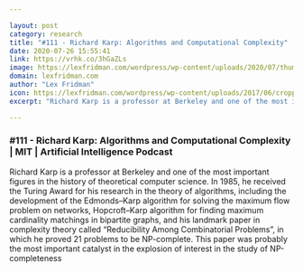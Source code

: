 ```yaml
---

layout: post
category: research
title: "#111 - Richard Karp: Algorithms and Computational Complexity"
date: 2020-07-26 15:55:41
link: https://vrhk.co/3hGaZLs
image: https://lexfridman.com/wordpress/wp-content/uploads/2020/07/thumb_richard_karp.png
domain: lexfridman.com
author: "Lex Fridman"
icon: https://lexfridman.com/wordpress/wp-content/uploads/2017/06/cropped-lex-favicon-4-1-180x180.png
excerpt: "Richard Karp is a professor at Berkeley and one of the most important figures in the history of theoretical computer science. In 1985, he received the Turing Award for his research in the theory of algorithms, including the development of the Edmonds–Karp algorithm for solving the maximum flow problem on networks, Hopcroft–Karp algorithm for finding maximum cardinality matchings in bipartite graphs, and his landmark paper in complexity theory called “Reducibility Among Combinatorial Problems”, in which he proved 21 problems to be NP-complete. This paper was probably the most important catalyst in the explosion of interest in the study of NP-completeness"

---
```


### #111 - Richard Karp: Algorithms and Computational Complexity | MIT | Artificial Intelligence Podcast

Richard Karp is a professor at Berkeley and one of the most important figures in the history of theoretical computer science. In 1985, he received the Turing Award for his research in the theory of algorithms, including the development of the Edmonds–Karp algorithm for solving the maximum flow problem on networks, Hopcroft–Karp algorithm for finding maximum cardinality matchings in bipartite graphs, and his landmark paper in complexity theory called “Reducibility Among Combinatorial Problems”, in which he proved 21 problems to be NP-complete. This paper was probably the most important catalyst in the explosion of interest in the study of NP-completeness